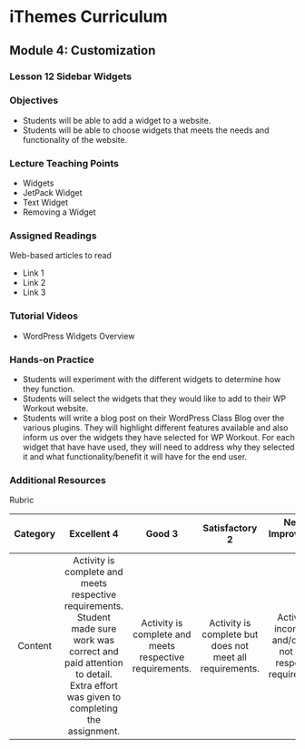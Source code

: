 iThemes Curriculum
==================

Module 4: Customization
--------------------------

### Lesson 12 Sidebar Widgets

### Objectives

* Students will be able to add a widget to a website.
* Students will be able to choose widgets that meets the needs and functionality of the website.

### Lecture Teaching Points

- Widgets
- JetPack Widget
- Text Widget
- Removing a Widget

### Assigned Readings

Web-based articles to read

* Link 1
* Link 2
* Link 3

### Tutorial Videos

* WordPress Widgets Overview

### Hands-on Practice

* Students will experiment with the different widgets to determine how they function.
* Students will select the widgets that they would like to add to their WP Workout website.
* Students will write a blog post on their WordPress Class Blog over the various plugins. They will highlight different features available and also inform us over the widgets they have selected for WP Workout. For each widget that have have used, they will need to address why they selected it and what functionality/benefit it will have for the end user.

### Additional Resources

Rubric

| **Category** | **Excellent 4** | **Good 3** | **Satisfactory 2** | **Needs Improvement 1** | **Points Received** |
|:------------:|:---------------:|:----------:|:------------------:|:-----------:|:------------:|
| Content | Activity is complete and meets respective requirements. Student made sure work was correct and paid attention to detail. Extra effort was given to completing the assignment. | Activity is complete and meets respective requirements. | Activity is complete but does not meet all requirements. | Activity is incomplete and/or does not meet respective requirements.| |